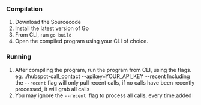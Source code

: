 ### Compilation

1. Download the Sourcecode
2. Install the latest version of Go
3. From CLI, run `go build`
4. Open the compiled program using your CLI of choice.

### Running

1. After compiling the program, run the program from CLI, using the flags.
   eg. ./hubspot-call_contact --apikey=YOUR_API_KEY --recent
   Including the `--recent` flag will only pull recent calls, if no calls have been recently processed, it will grab all calls
2. You may ignore the `--recent `flag to process all calls, every time.added
